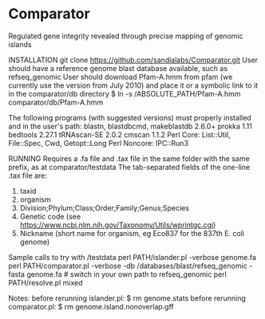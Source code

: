 # Comparator
Regulated gene integrity revealed through precise mapping of genomic islands

INSTALLATION
git clone https://github.com/sandialabs/Comparator.git
User should have a reference genome blast database available, such as refseq_genomic
User should download Pfam-A.hmm from pfam (we currently use the version from July 2010) and place it or a symbolic link to it in the comparator/db directory
$ ln -s /ABSOLUTE_PATH/Pfam-A.hmm comparator/db/Pfam-A.hmm

The following programs (with suggested versions) must properly installed and in the user's path:
blastn, blastdbcmd, makeblastdb 2.6.0+
prokka 1.11
bedtools 2.27.1
tRNAscan-SE 2.0.2
cmscan 1.1.2
Perl Core: List::Util, File::Spec, Cwd, Getopt::Long
Perl Noncore: IPC::Run3

RUNNING
Requires a .fa file and .tax file in the same folder with the same prefix, as at comparator/testdata
The tab-separated fields of the one-line .tax file are: 
 1. taxid
 2. organism
 3. Division;Phylum;Class;Order;Family;Genus;Species
 4. Genetic code (see https://www.ncbi.nlm.nih.gov/Taxonomy/Utils/wprintgc.cgi)
 5. Nickname (short name for organism, eg Eco837 for the 837th E. coli genome)

Sample calls to try with /testdata
perl PATH/islander.pl -verbose genome.fa
perl PATH/comparator.pl -verbose -db /databases/blast/refseq_genomic -fasta genome.fa  # switch in your own path to refseq_genomic
perl PATH/resolve.pl mixed

Notes:
before rerunning islander.pl: $ rm genome.stats 
before rerunning comparator.pl: $ rm genome.island.nonoverlap.gff 
